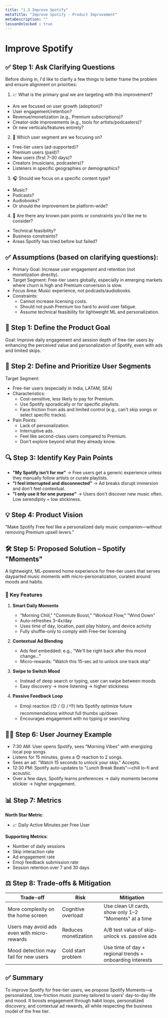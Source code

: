 ```yaml
---
title: "1.3 Improve Spotify"
metaTitle: "Improve Spotify - Product Improvement"
metaDescription: ""
lessonUnlocked : true
---
```

# Improve Spotify

## ✅ Step 1: Ask Clarifying Questions
Before diving in, I'd like to clarify a few things to better frame the problem and ensure alignment on priorities:

1. 📈 What is the primary goal we are targeting with this improvement?
- Are we focused on user growth (adoption)?
- User engagement/retention?
- Revenue/monetization (e.g., Premium subscriptions)?
- Creator-side improvements (e.g., tools for artists/podcasters)?
- Or new verticals/features entirely?

2. 👥 Which user segment are we focusing on?
- Free-tier users (ad-supported)?
- Premium users (paid)?
- New users (first 7–30 days)?
- Creators (musicians, podcasters)?
- Listeners in specific geographies or demographics?

3. 🎧 Should we focus on a specific content type?
- Music?
- Podcasts?
- Audiobooks?
- Or should the improvement be platform-wide?

4. 🧪 Are there any known pain points or constraints you'd like me to consider?
- Technical feasibility?
- Business constraints?
- Areas Spotify has tried before but failed?

## ✅ Assumptions (based on clarifying questions):
- Primary Goal: Increase user engagement and retention (not monetization directly).
- Target Segment: Free-tier users globally, especially in emerging markets where churn is high and Premium conversion is slow.
- Focus Area: Music experience, not podcasts/audiobooks.
- Constraints:
  - Cannot increase licensing costs.
  - Should not push Premium too hard to avoid user fatigue.
  - Assume technical feasibility for lightweight ML and personalization.

## 🎯 Step 1: Define the Product Goal
Goal: Improve daily engagement and session depth of free-tier users by enhancing the perceived value and personalization of Spotify, even with ads and limited skips.

## 👥 Step 2: Define and Prioritize User Segments
Target Segment:
- Free-tier users (especially in India, LATAM, SEA)
- Characteristics:
  - Cost-sensitive, less likely to pay for Premium.
  - Use Spotify sporadically or for specific playlists.
  - Face friction from ads and limited control (e.g., can't skip songs or select specific tracks).
- Pain Points:
  - Lack of personalization.
  - Interruptive ads.
  - Feel like second-class users compared to Premium.
  - Don't explore beyond what they already know.

## 🔍 Step 3: Identify Key Pain Points
- **"My Spotify isn't for me"** → Free users get a generic experience unless they manually follow artists or curate playlists.
- **"I feel interrupted and disconnected"** → Ad breaks disrupt immersion and don't feel contextual.
- **"I only use it for one purpose"** → Users don't discover new music often. Low serendipity = low stickiness.

## 💡 Step 4: Product Vision
"Make Spotify Free feel like a personalized daily music companion—without removing Premium upsell levers."

## 🛠️ Step 5: Proposed Solution – Spotify "Moments"
A lightweight, ML-powered home experience for free-tier users that serves dayparted music moments with micro-personalization, curated around moods and habits.

### 🔧 Key Features
1. **Smart Daily Moments**
   - "Morning Chill," "Commute Boost," "Workout Flow," "Wind Down"
   - Auto-refreshes 3–4x/day
   - Uses time of day, location, past play history, and device activity
   - Fully shuffle-only to comply with Free-tier licensing

2. **Contextual Ad Blending**
   - Ads feel embedded: e.g., "We'll be right back after this mood change…"
   - Micro-rewards: "Watch this 15-sec ad to unlock one track skip"

3. **Swipe to Switch Mood**
   - Instead of deep search or typing, user can swipe between moods
   - Easy discovery → more listening → higher stickiness

4. **Passive Feedback Loop**
   - Emoji reaction (😊 / 😐 / 👎) lets Spotify optimize future recommendations without full thumbs up/down
   - Encourages engagement with no typing or searching

## 🧑‍💻 Step 6: User Journey Example
- 7:30 AM: User opens Spotify, sees "Morning Vibes" with energizing local pop songs.
- Listens for 15 minutes, gives a 😊 reaction to 2 songs.
- Sees an ad: "Watch 15 seconds to unlock your skip." Accepts.
- 12:30 PM: Spotify auto-updates to "Lunch Break Beats"—chill lo-fi and acoustic.
- Over a few days, Spotify learns preferences → daily moments become stickier → higher engagement.

## 📊 Step 7: Metrics
**North Star Metric**:
- 📈 Daily Active Minutes per Free User

**Supporting Metrics**:
- Number of daily sessions
- Skip interaction rate
- Ad engagement rate
- Emoji feedback submission rate
- Session retention over 7 and 30 days

## ⚖️ Step 8: Trade-offs & Mitigation

| Trade-off | Risk | Mitigation |
|-----------|------|------------|
| More complexity on the home screen | Cognitive overload | Use clean UI cards, show only 1–2 "Moments" at a time |
| Users may avoid ads even with micro-rewards | Reduces monetization | A/B test value of skip-unlock vs. passive ads |
| Mood detection may fail for new users | Cold start problem | Use time of day + regional trends + onboarding interests |

## ✅ Summary
To improve Spotify for free-tier users, we propose Spotify Moments—a personalized, low-friction music journey tailored to users' day-to-day life and mood. It boosts engagement through habit loops, personalized discovery, and contextual ad rewards, all while respecting the business model of the free tier.